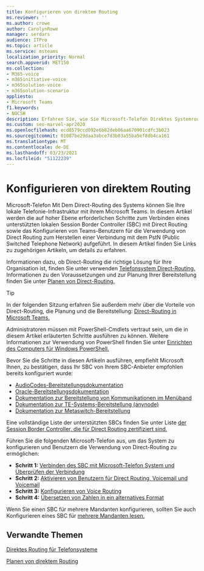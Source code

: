 ```yaml
---
title: Konfigurieren von direktem Routing
ms.reviewer: ''
ms.author: crowe
author: CarolynRowe
manager: serdars
audience: ITPro
ms.topic: article
ms.service: msteams
localization_priority: Normal
search.appverid: MET150
ms.collection:
- M365-voice
- m365initiative-voice
- m365solution-voice
- m365solution-scenario
appliesto:
- Microsoft Teams
f1.keywords:
- NOCSH
description: Erfahren Sie, wie Sie Microsoft-Telefon Direktes Systemrouting konfigurieren, um Ihre lokale Telefonieinfrastruktur mit Microsoft Teams.
ms.custom: seo-marvel-apr2020
ms.openlocfilehash: ecd8579ccd092e6b82deb06aa670901cdfc3b023
ms.sourcegitcommit: 01087be29daa3abce7d3b03a55ba5ef8db4ca161
ms.translationtype: MT
ms.contentlocale: de-DE
ms.lasthandoff: 03/23/2021
ms.locfileid: "51122239"
---
```

# <a name="configure-direct-routing"></a>Konfigurieren von direktem Routing

Microsoft-Telefon Mit Dem Direct-Routing des Systems können Sie Ihre lokale Telefonie-Infrastruktur mit ihrem Microsoft Teams. In diesem Artikel werden die auf hoher Ebene erforderlichen Schritte zum Verbinden eines unterstützten lokalen Session Border Controller (SBC) mit Direct Routing sowie das Konfigurieren von Teams-Benutzern für die Verwendung von Direct Routing zum Herstellen einer Verbindung mit dem PstN (Public Switched Telephone Network) aufgeführt. In diesem Artikel finden Sie Links zu zugehörigen Artikeln, um details zu erfahren.  

Informationen dazu, ob Direct-Routing die richtige Lösung für Ihre Organisation ist, finden Sie unter verwenden [Telefonsystem Direct-Routing.](direct-routing-landing-page.md) Informationen zu den Voraussetzungen und zur Planung Ihrer Bereitstellung finden Sie unter [Planen von Direct-Routing.](direct-routing-plan.md)

> [!Tip]
> In der folgenden Sitzung erfahren Sie außerdem mehr über die Vorteile von Direct-Routing, die Planung und die Bereitstellung: [Direct-Routing in Microsoft Teams.](https://aka.ms/teams-direct-routing)

Administratoren müssen mit PowerShell-Cmdlets vertraut sein, um die in diesem Artikel erläuterten Schritte ausführen zu können. Weitere Informationen zur Verwendung von PowerShell finden Sie unter [Einrichten des Computers für Windows PowerShell.](/SkypeForBusiness/set-up-your-computer-for-windows-powershell/set-up-your-computer-for-windows-powershell) 

Bevor Sie die Schritte in diesen Artikeln ausführen, empfiehlt Microsoft Ihnen, zu bestätigen, dass Ihr SBC von Ihrem SBC-Anbieter empfohlen bereits konfiguriert wurde: 

- [AudioCodes-Bereitstellungsdokumentation](https://www.audiocodes.com/solutions-products/products/products-for-microsoft-365/direct-routing-for-microsoft-teams)
- [Oracle-Bereitstellungsdokumentation](https://www.oracle.com/industries/communications/enterprise-session-border-controller/microsoft.html)
- [Dokumentation zur Bereitstellung von Kommunikationen im Menüband](https://ribboncommunications.com/solutions/enterprise-solutions/microsoft-solutions/direct-routing-microsoft-teams-calling)
- [Dokumentation zur TE-Systems-Bereitstellung (anynode)](https://www.anynode.de/anynode-and-microsoft-teams/)
- [Dokumentation zur Metaswitch-Bereitstellung](https://www.metaswitch.com/products/core-network/perimeta-sbc)

Eine vollständige Liste der unterstützten SBCs finden Sie unter Liste [der Session Border Controller, die für Direct Routing zertifiziert sind.](direct-routing-border-controllers.md)

Führen Sie die folgenden Microsoft-Telefon aus, um das System zu konfigurieren und Benutzern die Verwendung von Direct-Routing zu ermöglichen: 

- **Schritt 1:** [Verbinden des SBC mit Microsoft-Telefon System und Überprüfen der Verbindung](direct-routing-connect-the-sbc.md)
- **Schritt 2:** [Aktivieren von Benutzern für Direct Routing, Voicemail und Voicemail](direct-routing-enable-users.md)
- **Schritt 3:** [Konfigurieren von Voice Routing](direct-routing-voice-routing.md)
- **Schritt 4:** [Übersetzen von Zahlen in ein alternatives Format](direct-routing-translate-numbers.md) 

Wenn Sie einen SBC für mehrere Mandanten konfigurieren, sollten Sie auch Konfigurieren eines SBC für [mehrere Mandanten lesen.](direct-routing-sbc-multiple-tenants.md)


## <a name="related-topics"></a>Verwandte Themen

[Direktes Routing für Telefonsysteme](direct-routing-landing-page.md)

[Planen von direktem Routing](direct-routing-plan.md)